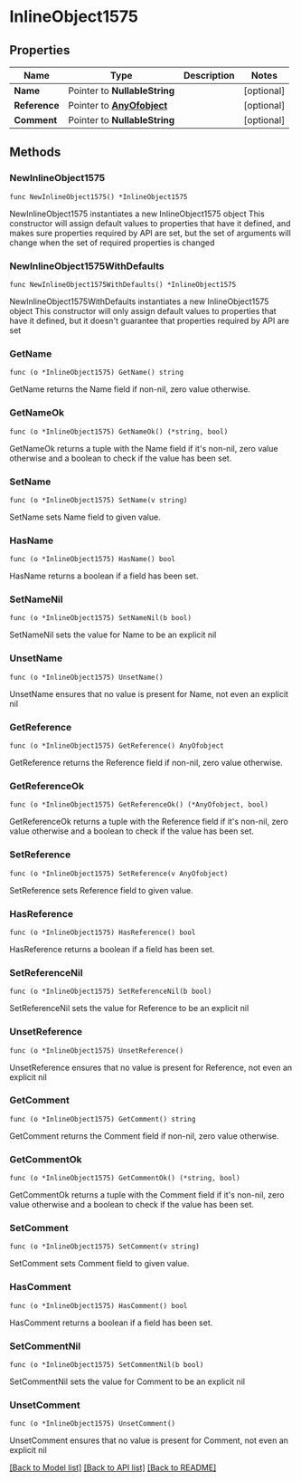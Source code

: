 # InlineObject1575

## Properties

Name | Type | Description | Notes
------------ | ------------- | ------------- | -------------
**Name** | Pointer to **NullableString** |  | [optional] 
**Reference** | Pointer to [**AnyOfobject**](anyOf&lt;object&gt;.md) |  | [optional] 
**Comment** | Pointer to **NullableString** |  | [optional] 

## Methods

### NewInlineObject1575

`func NewInlineObject1575() *InlineObject1575`

NewInlineObject1575 instantiates a new InlineObject1575 object
This constructor will assign default values to properties that have it defined,
and makes sure properties required by API are set, but the set of arguments
will change when the set of required properties is changed

### NewInlineObject1575WithDefaults

`func NewInlineObject1575WithDefaults() *InlineObject1575`

NewInlineObject1575WithDefaults instantiates a new InlineObject1575 object
This constructor will only assign default values to properties that have it defined,
but it doesn't guarantee that properties required by API are set

### GetName

`func (o *InlineObject1575) GetName() string`

GetName returns the Name field if non-nil, zero value otherwise.

### GetNameOk

`func (o *InlineObject1575) GetNameOk() (*string, bool)`

GetNameOk returns a tuple with the Name field if it's non-nil, zero value otherwise
and a boolean to check if the value has been set.

### SetName

`func (o *InlineObject1575) SetName(v string)`

SetName sets Name field to given value.

### HasName

`func (o *InlineObject1575) HasName() bool`

HasName returns a boolean if a field has been set.

### SetNameNil

`func (o *InlineObject1575) SetNameNil(b bool)`

 SetNameNil sets the value for Name to be an explicit nil

### UnsetName
`func (o *InlineObject1575) UnsetName()`

UnsetName ensures that no value is present for Name, not even an explicit nil
### GetReference

`func (o *InlineObject1575) GetReference() AnyOfobject`

GetReference returns the Reference field if non-nil, zero value otherwise.

### GetReferenceOk

`func (o *InlineObject1575) GetReferenceOk() (*AnyOfobject, bool)`

GetReferenceOk returns a tuple with the Reference field if it's non-nil, zero value otherwise
and a boolean to check if the value has been set.

### SetReference

`func (o *InlineObject1575) SetReference(v AnyOfobject)`

SetReference sets Reference field to given value.

### HasReference

`func (o *InlineObject1575) HasReference() bool`

HasReference returns a boolean if a field has been set.

### SetReferenceNil

`func (o *InlineObject1575) SetReferenceNil(b bool)`

 SetReferenceNil sets the value for Reference to be an explicit nil

### UnsetReference
`func (o *InlineObject1575) UnsetReference()`

UnsetReference ensures that no value is present for Reference, not even an explicit nil
### GetComment

`func (o *InlineObject1575) GetComment() string`

GetComment returns the Comment field if non-nil, zero value otherwise.

### GetCommentOk

`func (o *InlineObject1575) GetCommentOk() (*string, bool)`

GetCommentOk returns a tuple with the Comment field if it's non-nil, zero value otherwise
and a boolean to check if the value has been set.

### SetComment

`func (o *InlineObject1575) SetComment(v string)`

SetComment sets Comment field to given value.

### HasComment

`func (o *InlineObject1575) HasComment() bool`

HasComment returns a boolean if a field has been set.

### SetCommentNil

`func (o *InlineObject1575) SetCommentNil(b bool)`

 SetCommentNil sets the value for Comment to be an explicit nil

### UnsetComment
`func (o *InlineObject1575) UnsetComment()`

UnsetComment ensures that no value is present for Comment, not even an explicit nil

[[Back to Model list]](../README.md#documentation-for-models) [[Back to API list]](../README.md#documentation-for-api-endpoints) [[Back to README]](../README.md)


